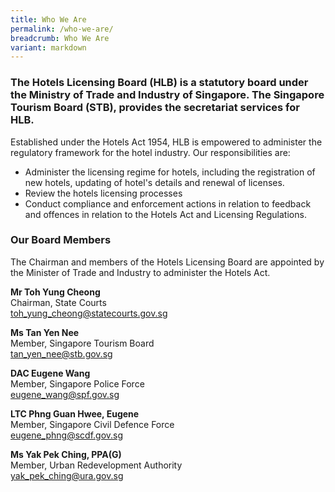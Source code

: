 ```yaml
---
title: Who We Are
permalink: /who-we-are/
breadcrumb: Who We Are
variant: markdown
---
```

### The Hotels Licensing Board (HLB) is a statutory board under the Ministry of Trade and Industry of Singapore. The Singapore Tourism Board (STB), provides the secretariat services for HLB.

Established under the Hotels Act 1954, HLB is empowered to administer the regulatory framework for the hotel industry. Our responsibilities are:

* Administer the licensing regime for hotels, including the registration of new hotels, updating of hotel's details and renewal of licenses.
* Review the hotels licensing processes
* Conduct compliance and enforcement actions in relation to feedback and offences in relation to the Hotels Act and Licensing Regulations.

### **Our Board Members**

The Chairman and members of the Hotels Licensing Board are appointed by the Minister of Trade and Industry to administer the Hotels Act.

**Mr Toh Yung Cheong**<br>
Chairman, State Courts<br>
[toh_yung_cheong@statecourts.gov.sg](toh_yung_cheong@statecourts.gov.sg)

**Ms Tan Yen Nee**<br>
Member, Singapore Tourism Board<br>
[tan_yen_nee@stb.gov.sg](tan_yen_nee@stb.gov.sg)

**DAC Eugene Wang**<br>
Member, Singapore Police Force<br>
[eugene_wang@spf.gov.sg](eugene_wang@spf.gov.sg)

**LTC Phng Guan Hwee, Eugene**<br>
Member, Singapore Civil Defence Force<br>
[eugene_phng@scdf.gov.sg](eugene_phng@scdf.gov.sg)

**Ms Yak Pek Ching, PPA(G)**<br>
Member, Urban Redevelopment Authority<br>
[yak_pek_ching@ura.gov.sg](yak_pek_ching@ura.gov.sg)